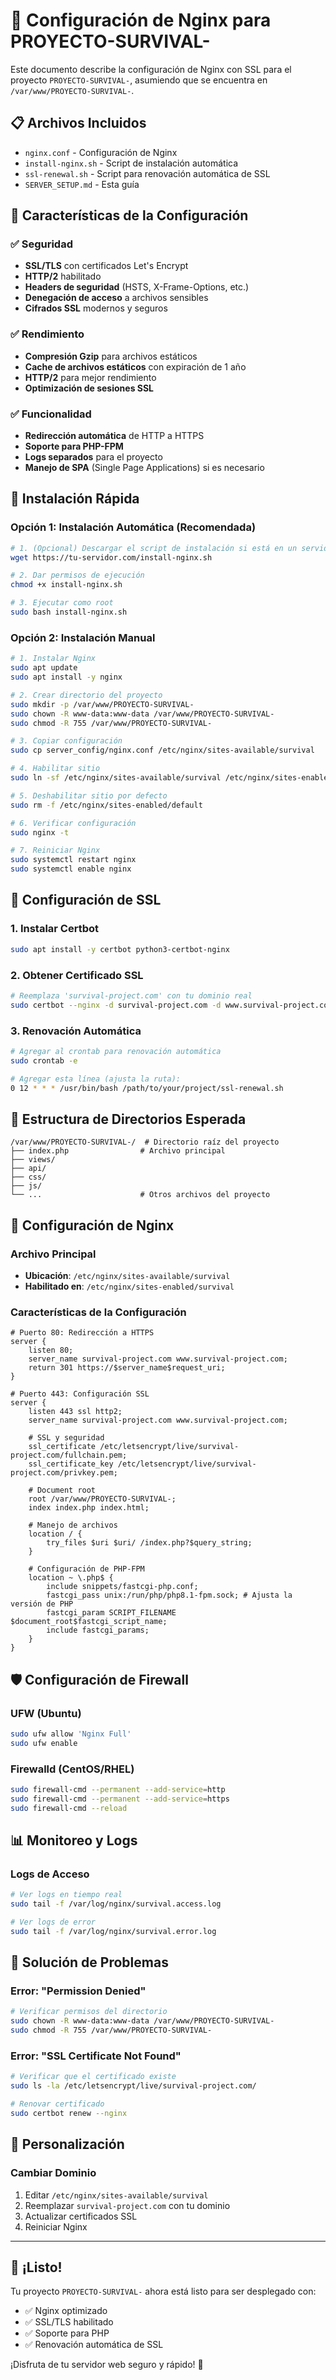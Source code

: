 # 🚀 Configuración de Nginx para PROYECTO-SURVIVAL-

Este documento describe la configuración de Nginx con SSL para el proyecto `PROYECTO-SURVIVAL-`, asumiendo que se encuentra en `/var/www/PROYECTO-SURVIVAL-`.

## 📋 Archivos Incluidos

- `nginx.conf` - Configuración de Nginx
- `install-nginx.sh` - Script de instalación automática
- `ssl-renewal.sh` - Script para renovación automática de SSL
- `SERVER_SETUP.md` - Esta guía

## 🎯 Características de la Configuración

### ✅ Seguridad
- **SSL/TLS** con certificados Let's Encrypt
- **HTTP/2** habilitado
- **Headers de seguridad** (HSTS, X-Frame-Options, etc.)
- **Denegación de acceso** a archivos sensibles
- **Cifrados SSL** modernos y seguros

### ✅ Rendimiento
- **Compresión Gzip** para archivos estáticos
- **Cache de archivos estáticos** con expiración de 1 año
- **HTTP/2** para mejor rendimiento
- **Optimización de sesiones SSL**

### ✅ Funcionalidad
- **Redirección automática** de HTTP a HTTPS
- **Soporte para PHP-FPM**
- **Logs separados** para el proyecto
- **Manejo de SPA** (Single Page Applications) si es necesario

## 🚀 Instalación Rápida

### Opción 1: Instalación Automática (Recomendada)

```bash
# 1. (Opcional) Descargar el script de instalación si está en un servidor remoto.
wget https://tu-servidor.com/install-nginx.sh

# 2. Dar permisos de ejecución
chmod +x install-nginx.sh

# 3. Ejecutar como root
sudo bash install-nginx.sh
```

### Opción 2: Instalación Manual

```bash
# 1. Instalar Nginx
sudo apt update
sudo apt install -y nginx

# 2. Crear directorio del proyecto
sudo mkdir -p /var/www/PROYECTO-SURVIVAL-
sudo chown -R www-data:www-data /var/www/PROYECTO-SURVIVAL-
sudo chmod -R 755 /var/www/PROYECTO-SURVIVAL-

# 3. Copiar configuración
sudo cp server_config/nginx.conf /etc/nginx/sites-available/survival

# 4. Habilitar sitio
sudo ln -sf /etc/nginx/sites-available/survival /etc/nginx/sites-enabled/

# 5. Deshabilitar sitio por defecto
sudo rm -f /etc/nginx/sites-enabled/default

# 6. Verificar configuración
sudo nginx -t

# 7. Reiniciar Nginx
sudo systemctl restart nginx
sudo systemctl enable nginx
```

## 🔐 Configuración de SSL

### 1. Instalar Certbot

```bash
sudo apt install -y certbot python3-certbot-nginx
```

### 2. Obtener Certificado SSL

```bash
# Reemplaza 'survival-project.com' con tu dominio real
sudo certbot --nginx -d survival-project.com -d www.survival-project.com
```

### 3. Renovación Automática

```bash
# Agregar al crontab para renovación automática
sudo crontab -e

# Agregar esta línea (ajusta la ruta):
0 12 * * * /usr/bin/bash /path/to/your/project/ssl-renewal.sh
```

## 📁 Estructura de Directorios Esperada

```
/var/www/PROYECTO-SURVIVAL-/  # Directorio raíz del proyecto
├── index.php                # Archivo principal
├── views/
├── api/
├── css/
├── js/
└── ...                      # Otros archivos del proyecto
```

## 🔧 Configuración de Nginx

### Archivo Principal
- **Ubicación**: `/etc/nginx/sites-available/survival`
- **Habilitado en**: `/etc/nginx/sites-enabled/survival`

### Características de la Configuración

```nginx
# Puerto 80: Redirección a HTTPS
server {
    listen 80;
    server_name survival-project.com www.survival-project.com;
    return 301 https://$server_name$request_uri;
}

# Puerto 443: Configuración SSL
server {
    listen 443 ssl http2;
    server_name survival-project.com www.survival-project.com;
    
    # SSL y seguridad
    ssl_certificate /etc/letsencrypt/live/survival-project.com/fullchain.pem;
    ssl_certificate_key /etc/letsencrypt/live/survival-project.com/privkey.pem;
    
    # Document root
    root /var/www/PROYECTO-SURVIVAL-;
    index index.php index.html;
    
    # Manejo de archivos
    location / {
        try_files $uri $uri/ /index.php?$query_string;
    }

    # Configuración de PHP-FPM
    location ~ \.php$ {
        include snippets/fastcgi-php.conf;
        fastcgi_pass unix:/run/php/php8.1-fpm.sock; # Ajusta la versión de PHP
        fastcgi_param SCRIPT_FILENAME $document_root$fastcgi_script_name;
        include fastcgi_params;
    }
}
```

## 🛡️ Configuración de Firewall

### UFW (Ubuntu)
```bash
sudo ufw allow 'Nginx Full'
sudo ufw enable
```

### Firewalld (CentOS/RHEL)
```bash
sudo firewall-cmd --permanent --add-service=http
sudo firewall-cmd --permanent --add-service=https
sudo firewall-cmd --reload
```

## 📊 Monitoreo y Logs

### Logs de Acceso
```bash
# Ver logs en tiempo real
sudo tail -f /var/log/nginx/survival.access.log

# Ver logs de error
sudo tail -f /var/log/nginx/survival.error.log
```

## 🚨 Solución de Problemas

### Error: "Permission Denied"
```bash
# Verificar permisos del directorio
sudo chown -R www-data:www-data /var/www/PROYECTO-SURVIVAL-
sudo chmod -R 755 /var/www/PROYECTO-SURVIVAL-
```

### Error: "SSL Certificate Not Found"
```bash
# Verificar que el certificado existe
sudo ls -la /etc/letsencrypt/live/survival-project.com/

# Renovar certificado
sudo certbot renew --nginx
```

## 📝 Personalización

### Cambiar Dominio
1. Editar `/etc/nginx/sites-available/survival`
2. Reemplazar `survival-project.com` con tu dominio
3. Actualizar certificados SSL
4. Reiniciar Nginx

---

## 🎉 ¡Listo!

Tu proyecto `PROYECTO-SURVIVAL-` ahora está listo para ser desplegado con:
- ✅ Nginx optimizado
- ✅ SSL/TLS habilitado
- ✅ Soporte para PHP
- ✅ Renovación automática de SSL

¡Disfruta de tu servidor web seguro y rápido! 🚀
